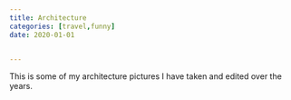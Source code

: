 ```yaml
---
title: Architecture
categories: [travel,funny]
date: 2020-01-01


---
```


This is some of my architecture pictures I have taken and edited over the years. 
